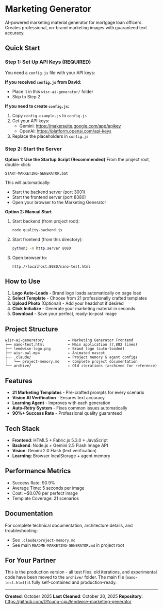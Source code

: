# Marketing Generator

AI-powered marketing material generator for mortgage loan officers. Creates professional, on-brand marketing images with guaranteed text accuracy.

## Quick Start

### Step 1: Set Up API Keys (REQUIRED)

You need a `config.js` file with your API keys:

**If you received `config.js` from David:**
- Place it in this `wisr-ai-generator/` folder
- Skip to Step 2

**If you need to create `config.js`:**
1. Copy `config.example.js` to `config.js`
2. Get your API keys:
   - Gemini: https://makersuite.google.com/app/apikey
   - OpenAI: https://platform.openai.com/api-keys
3. Replace the placeholders in `config.js`

### Step 2: Start the Server

**Option 1: Use the Startup Script (Recommended)**
From the project root, double-click:
```
START-MARKETING-GENERATOR.bat
```

This will automatically:
- Start the backend server (port 3001)
- Start the frontend server (port 8080)
- Open your browser to the Marketing Generator

**Option 2: Manual Start**
1. Start backend (from project root):
   ```bash
   node quality-backend.js
   ```

2. Start frontend (from this directory):
   ```bash
   python3 -m http.server 8080
   ```

3. Open browser to:
   ```
   http://localhost:8080/nano-test.html
   ```

## How to Use

1. **Logo Auto-Loads** - Brand logo loads automatically on page load
2. **Select Template** - Choose from 21 professionally crafted templates
3. **Upload Photo** (Optional) - Add your headshot if desired
4. **Click Initialize** - Generate your marketing material in seconds
5. **Download** - Save your perfect, ready-to-post image

## Project Structure

```
wisr-ai-generator/           ← Marketing Generator Frontend
├── nano-test.html           ← Main application (7,882 lines)
├── lendwise-logo.png        ← Brand logo (auto-loaded)
├── wisr-owl.mp4             ← Animated mascot
├── .claude/                 ← Project memory & agent configs
│   └── project-memory.md    ← Complete project documentation
└── archive/                 ← Old iterations (archived for reference)
```

## Features

- **21 Marketing Templates** - Pre-crafted prompts for every scenario
- **Vision AI Verification** - Ensures text accuracy
- **Learning Agent** - Improves with each generation
- **Auto-Retry System** - Fixes common issues automatically
- **90%+ Success Rate** - Professional quality guaranteed

## Tech Stack

- **Frontend**: HTML5 + Fabric.js 5.3.0 + JavaScript
- **Backend**: Node.js + Gemini 2.5 Flash Image API
- **Vision**: Gemini 2.0 Flash (text verification)
- **Learning**: Browser localStorage + agent memory

## Performance Metrics

- Success Rate: 90.9%
- Average Time: 5 seconds per image
- Cost: ~$0.078 per perfect image
- Template Coverage: 21 scenarios

## Documentation

For complete technical documentation, architecture details, and troubleshooting:
- See `.claude/project-memory.md`
- See main `README-MARKETING-GENERATOR.md` in project root

## For Your Partner

This is the production version - all test files, old iterations, and experimental code have been moved to the `archive/` folder. The main file (`nano-test.html`) is fully self-contained and production-ready.

---

**Created**: October 2025
**Last Cleaned**: October 20, 2025
**Repository**: https://github.com/DYoung-cpu/lendwise-marketing-generator
